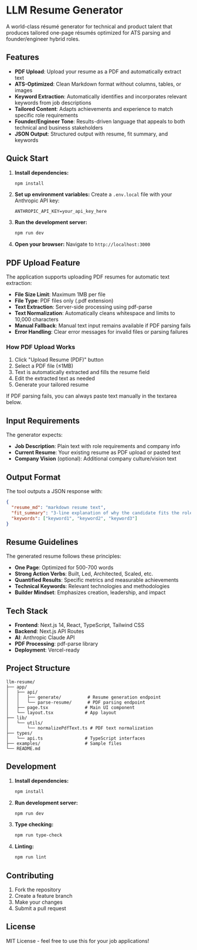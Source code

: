 # LLM Resume Generator

A world-class résumé generator for technical and product talent that produces tailored one-page résumés optimized for ATS parsing and founder/engineer hybrid roles.

## Features

- **PDF Upload**: Upload your resume as a PDF and automatically extract text
- **ATS-Optimized**: Clean Markdown format without columns, tables, or images
- **Keyword Extraction**: Automatically identifies and incorporates relevant keywords from job descriptions
- **Tailored Content**: Adapts achievements and experience to match specific role requirements
- **Founder/Engineer Tone**: Results-driven language that appeals to both technical and business stakeholders
- **JSON Output**: Structured output with resume, fit summary, and keywords

## Quick Start

1. **Install dependencies:**
   ```bash
   npm install
   ```

2. **Set up environment variables:**
   Create a `.env.local` file with your Anthropic API key:
   ```
   ANTHROPIC_API_KEY=your_api_key_here
   ```

3. **Run the development server:**
   ```bash
   npm run dev
   ```

4. **Open your browser:**
   Navigate to `http://localhost:3000`

## PDF Upload Feature

The application supports uploading PDF resumes for automatic text extraction:

- **File Size Limit**: Maximum 1MB per file
- **File Type**: PDF files only (.pdf extension)
- **Text Extraction**: Server-side processing using pdf-parse
- **Text Normalization**: Automatically cleans whitespace and limits to 10,000 characters
- **Manual Fallback**: Manual text input remains available if PDF parsing fails
- **Error Handling**: Clear error messages for invalid files or parsing failures

### How PDF Upload Works

1. Click "Upload Resume (PDF)" button
2. Select a PDF file (≤1MB)
3. Text is automatically extracted and fills the resume field
4. Edit the extracted text as needed
5. Generate your tailored resume

If PDF parsing fails, you can always paste text manually in the textarea below.

## Input Requirements

The generator expects:
- **Job Description**: Plain text with role requirements and company info
- **Current Resume**: Your existing resume as PDF upload or pasted text
- **Company Vision** (optional): Additional company culture/vision text

## Output Format

The tool outputs a JSON response with:

```json
{
  "resume_md": "markdown resume text",
  "fit_summary": "3-line explanation of why the candidate fits the role",
  "keywords": ["keyword1", "keyword2", "keyword3"]
}
```

## Resume Guidelines

The generated resume follows these principles:

- **One Page**: Optimized for 500-700 words
- **Strong Action Verbs**: Built, Led, Architected, Scaled, etc.
- **Quantified Results**: Specific metrics and measurable achievements
- **Technical Keywords**: Relevant technologies and methodologies
- **Builder Mindset**: Emphasizes creation, leadership, and impact

## Tech Stack

- **Frontend**: Next.js 14, React, TypeScript, Tailwind CSS
- **Backend**: Next.js API Routes
- **AI**: Anthropic Claude API
- **PDF Processing**: pdf-parse library
- **Deployment**: Vercel-ready

## Project Structure

```
llm-resume/
├── app/
│   ├── api/
│   │   ├── generate/          # Resume generation endpoint
│   │   └── parse-resume/      # PDF parsing endpoint
│   ├── page.tsx              # Main UI component
│   └── layout.tsx            # App layout
├── lib/
│   └── utils/
│       └── normalizePdfText.ts # PDF text normalization
├── types/
│   └── api.ts                # TypeScript interfaces
├── examples/                 # Sample files
└── README.md
```

## Development

1. **Install dependencies:**
   ```bash
   npm install
   ```

2. **Run development server:**
   ```bash
   npm run dev
   ```

3. **Type checking:**
   ```bash
   npm run type-check
   ```

4. **Linting:**
   ```bash
   npm run lint
   ```

## Contributing

1. Fork the repository
2. Create a feature branch
3. Make your changes
4. Submit a pull request

## License

MIT License - feel free to use this for your job applications!